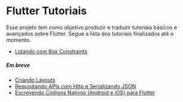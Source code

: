 # Flutter Tutoriais
Esse projeto tem como objetivo produzir e traduzir tutoriais básicos e avançados sobre Flutter. Segue a lista dos tutoriais finalizados até o momento.

* [Lidando com Box Constraints](https://github.com/silasbrasil/Flutter-Tutoriais/blob/master/BoxConstraints.md)

##### Em breve
* [Criando Layouts](https://flutter.io/tutorials/layout/)
* [Requisitando APIs com Http e Serializando JSON](https://flutter.io/json/)
* [Escrevendo Códigos Nativos (Android e iOS) para Flutter](https://flutter.io/platform-channels/)

